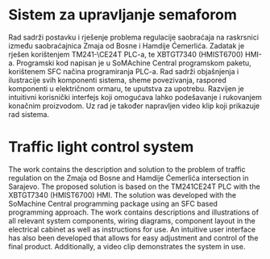 # Sistem za upravljanje semaforom

Rad sadrži postavku i rješenje problema regulacije saobraćaja na raskrsnici između saobraćajnica Zmaja od Bosne i Hamdije Ćemerlića. Zadatak je rješen korištenjem TM241-\\CE24T PLC-a, te XBTGT7340 (HMIST6700) HMI-a. Programski kod napisan je u SoMAchine Central programskom paketu, korištenem SFC načina programiranja PLC-a. Rad sadrži objašnjenja i ilustracije svih komponenti sistema, sheme povezivanja, raspored komponenti u električnom ormaru, te uputstva za upotrebu. Razvijen je intuitivni korisnički interfejs koji omogućava lahko podešavanje i rukovanjem konačnim proizvodom. Uz rad je također napravljen video klip koji prikazuje rad sistema.

# Traffic light control system

The work contains the description and solution to the problem of traffic regulation on the Zmaja od Bosne and Hamdije Ćemerlića intersection in Sarajevo. The proposed solution is based on the TM241CE24T PLC with the XBTGT7340 (HMIST6700) HMI. The solution was developed with the SoMachine Central programming package using an SFC based programming approach. The work contains descriptions and illustrations of all relevant system components, wiring diagrams, component layout in the electrical cabinet as well as instructions for use. An intuitive user interface has also been developed that allows for easy adjustment and control of the final product. Additionally, a video clip demonstrates the system in use.
